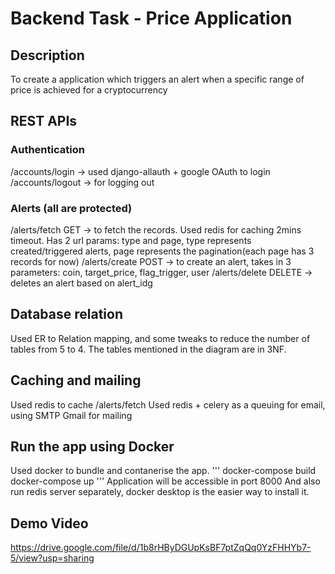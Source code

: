 # Backend Task - Price Application

## Description
To create a application which triggers an alert when a specific range of price is achieved for a cryptocurrency

## REST APIs
### Authentication 
 /accounts/login -> used django-allauth + google OAuth to login
 /accounts/logout -> for logging out

### Alerts (all are protected)
 /alerts/fetch GET -> to fetch the records. Used redis for caching 2mins timeout. Has 2 url params: type and page, type represents created/triggered alerts, page represents the pagination(each page has 3 records for now)
 /alerts/create POST -> to create an alert, takes in 3 parameters: coin, target_price, flag_trigger, user
 /alerts/delete DELETE -> deletes an alert based on alert_idg

## Database relation
Used ER to Relation mapping, and some tweaks to reduce the number of tables from 5 to  4. The tables mentioned in the diagram are in 3NF.

## Caching and mailing
Used redis to cache /alerts/fetch
Used redis + celery as a queuing for email, using SMTP Gmail for mailing

## Run the app using Docker
Used docker to bundle and contanerise the app.
'''
docker-compose build
docker-compose up
'''
Application will be accessible in port 8000 
And also run redis server separately, docker desktop is the easier way to install it.

## Demo Video
https://drive.google.com/file/d/1b8rHByDGUpKsBF7ptZqQq0YzFHHYb7-5/view?usp=sharing